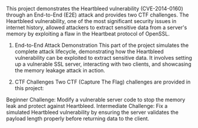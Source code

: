 This project demonstrates the Heartbleed vulnerability (CVE-2014-0160) through an End-to-End (E2E) attack and provides two CTF challenges. The Heartbleed vulnerability, one of the most significant security issues in internet history, allowed attackers to extract sensitive data from a server's memory by exploiting a flaw in the Heartbeat protocol of OpenSSL.

1. End-to-End Attack Demonstration
This part of the project simulates the complete attack lifecycle, demonstrating how the Heartbleed vulnerability can be exploited to extract sensitive data. It involves setting up a vulnerable SSL server, interacting with two clients, and showcasing the memory leakage attack in action.

2. CTF Challenges
Two CTF (Capture The Flag) challenges are provided in this project:

Beginner Challenge: Modify a vulnerable server code to stop the memory leak and protect against Heartbleed.
Intermediate Challenge: Fix a simulated Heartbleed vulnerability by ensuring the server validates the payload length properly before returning data to the client.
